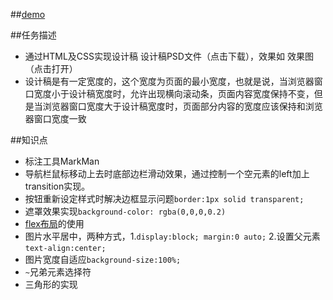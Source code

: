 ##[demo](https://kad0108.github.io/IFE/task07)

##任务描述

* 通过HTML及CSS实现设计稿 设计稿PSD文件（点击下载），效果如 效果图（点击打开）
* 设计稿是有一定宽度的，这个宽度为页面的最小宽度，也就是说，当浏览器窗口宽度小于设计稿宽度时，允许出现横向滚动条，页面内容宽度保持不变，但是当浏览器窗口宽度大于设计稿宽度时，页面部分内容的宽度应该保持和浏览器窗口宽度一致

##知识点

* 标注工具MarkMan
* 导航栏鼠标移动上去时底部边栏滑动效果，通过控制一个空元素的left加上transition实现。
* 按钮重新设定样式时解决边框显示问题```border:1px solid transparent;```
* 遮罩效果实现```background-color: rgba(0,0,0,0.2)```
* [flex布局](https://segmentfault.com/a/1190000002910324 )的使用
* 图片水平居中，两种方式，1.```display:block; margin:0 auto;``` 2.设置父元素```text-align:center;```
* 图片宽度自适应```background-size:100%;```
* ```~```兄弟元素选择符
* 三角形的实现